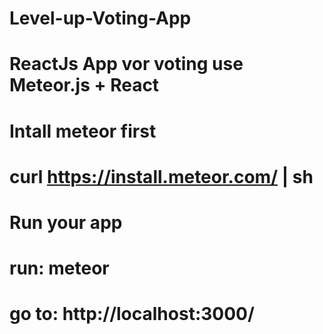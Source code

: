 # Level-up-Voting-App
# ReactJs App vor voting use Meteor.js + React
# Intall meteor first
# curl https://install.meteor.com/ | sh
# Run your app
# run: meteor
# go to: http://localhost:3000/

